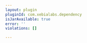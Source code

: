 ```yaml
---
layout: plugin
pluginId: com.xebialabs.dependency
isJarAvailable: true
error: ''
violations: []

---
```

